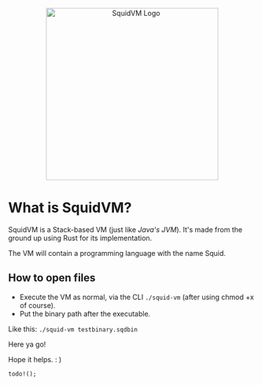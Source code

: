 [//]: # (![SquidVM Logo]&#40;https://d1drfx3idpovxr.cloudfront.net/squid-vm.svg&#41;)

<p align="center">
<image src="https://d1drfx3idpovxr.cloudfront.net/squid-vm.svg" alt="SquidVM Logo" width="350px"></image>
</p>

# **What is SquidVM?**

SquidVM is a Stack-based VM (just like _Java's JVM_).
It's made from the ground up using Rust for its implementation.

The VM will contain a programming language with the name Squid.

## How to open files

* Execute the VM as normal, via the CLI `./squid-vm` (after using chmod +x of course).
* Put the binary path after the executable.

Like this:
`./squid-vm testbinary.sqdbin`

Here ya go!

Hope it helps. : )

`todo!();`